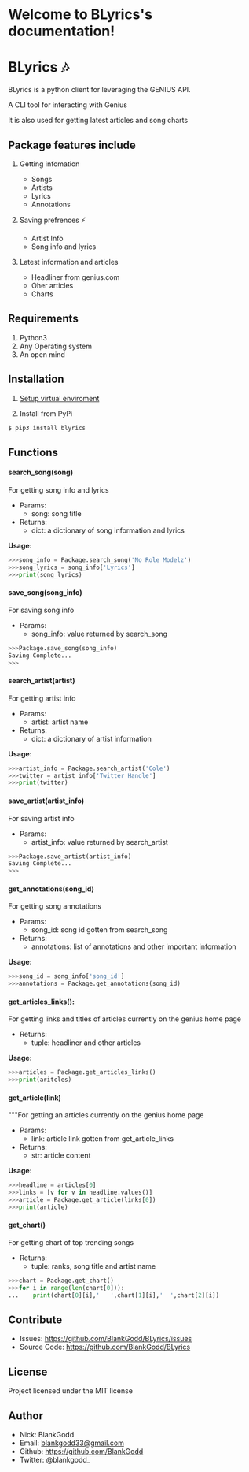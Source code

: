 

Welcome to BLyrics's documentation!
===================================

[//]: # (toctree::)
[//]: # (:maxdepth: 2)
[//]: # (:caption: Contents:)



# BLyrics :notes: 
BLyrics is a python client for leveraging the GENIUS API.

A CLI tool for interacting with Genius

It is also used for getting latest articles and song charts

## Package features include
1. Getting infomation 
   - Songs 
   - Artists 
   - Lyrics 
   - Annotations 

2. Saving prefrences :zap:
   - Artist Info
   - Song info and lyrics
   
3. Latest information and articles
   - Headliner from genius.com
   - Oher articles
   - Charts

## Requirements
1. Python3 
2. Any Operating system
3. An open mind

## Installation

1. [Setup virtual enviroment](https://realpython.com/python-virtual-environments-a-primer/)

2. Install from PyPi
```sh
$ pip3 install blyrics
```

## Functions
#### search_song(song)
For getting song info and lyrics
- Params:
  - song: song title
- Returns:
  - dict: a dictionary of song information and lyrics

**Usage:**
```py
>>>song_info = Package.search_song('No Role Modelz')
>>>song_lyrics = song_info['Lyrics']
>>>print(song_lyrics)
```

#### save_song(song_info)
For saving song info
- Params:
  - song_info: value returned by search_song

```py
>>>Package.save_song(song_info)
Saving Complete...
>>>
```

#### search_artist(artist)
For getting artist info 
- Params:
  - artist: artist name
- Returns:
  - dict: a dictionary of artist information

**Usage:**
```py
>>>artist_info = Package.search_artist('Cole')
>>>twitter = artist_info['Twitter Handle']
>>>print(twitter)
```

#### save_artist(artist_info)
For saving artist info
- Params:
  - artist_info: value returned by search_artist

```py
>>>Package.save_artist(artist_info)
Saving Complete...
>>>
```

#### get_annotations(song_id)
For getting song annotations
- Params:
  - song_id: song id gotten from search_song
- Returns:
  - annotations: list of annotations and other important information
    
**Usage:**
```py
>>>song_id = song_info['song_id']
>>>annotations = Package.get_annotations(song_id)
```

#### get_articles_links():
For getting links and titles of articles currently on the genius home page
- Returns:
  - tuple: headliner and other articles
    
**Usage:**
```py
>>>articles = Package.get_articles_links()
>>>print(aritcles)
```

#### get_article(link)
"""For getting an articles currently on the genius home page
- Params:
  - link: article link gotten from get_article_links
- Returns:
  - str: article content

**Usage:**
```py
>>>headline = articles[0]
>>>links = [v for v in headline.values()]
>>>article = Package.get_article(links[0])
>>>print(article)
```

#### get_chart()
For getting chart of top trending songs
- Returns:
  - tuple: ranks, song title and artist name

```py
>>>chart = Package.get_chart()
>>>for i in range(len(chart[0])):
...    print(chart[0][i],'   ',chart[1][i],'  ',chart[2][i])
```

## Contribute
- Issues: https://github.com/BlankGodd/BLyrics/issues
- Source Code: https://github.com/BlankGodd/BLyrics

## License
Project licensed under the MIT license

## Author
- Nick: BlankGodd
- Email: blankgodd33@gmail.com
- Github: https://github.com/BlankGodd
- Twitter: @blankgodd_
   
   
